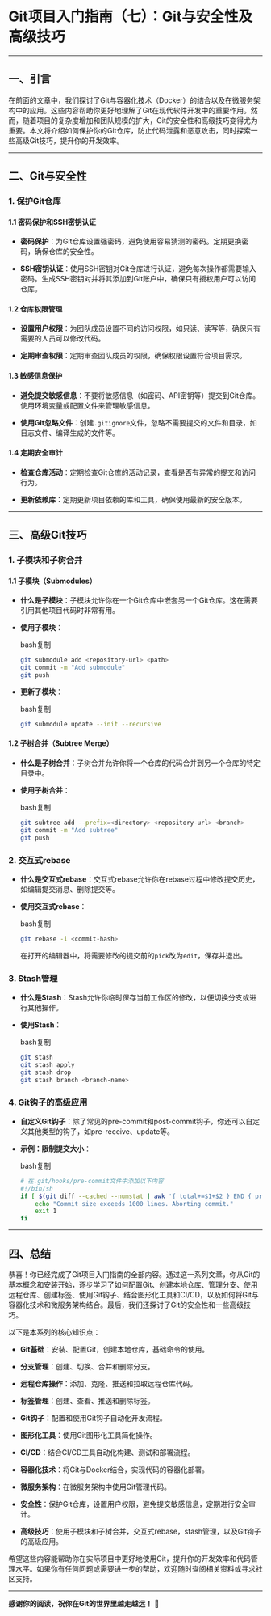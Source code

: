 # Git项目入门指南（七）：Git与安全性及高级技巧

---

## 一、引言

在前面的文章中，我们探讨了Git与容器化技术（Docker）的结合以及在微服务架构中的应用。这些内容帮助你更好地理解了Git在现代软件开发中的重要作用。然而，随着项目的复杂度增加和团队规模的扩大，Git的安全性和高级技巧变得尤为重要。本文将介绍如何保护你的Git仓库，防止代码泄露和恶意攻击，同时探索一些高级Git技巧，提升你的开发效率。

---

## 二、Git与安全性

### 1. 保护Git仓库

#### 1.1 密码保护和SSH密钥认证

- **密码保护**：为Git仓库设置强密码，避免使用容易猜测的密码。定期更换密码，确保仓库的安全性。
    
- **SSH密钥认证**：使用SSH密钥对Git仓库进行认证，避免每次操作都需要输入密码。生成SSH密钥对并将其添加到Git账户中，确保只有授权用户可以访问仓库。
    

#### 1.2 仓库权限管理

- **设置用户权限**：为团队成员设置不同的访问权限，如只读、读写等，确保只有需要的人员可以修改代码。
    
- **定期审查权限**：定期审查团队成员的权限，确保权限设置符合项目需求。
    

#### 1.3 敏感信息保护

- **避免提交敏感信息**：不要将敏感信息（如密码、API密钥等）提交到Git仓库。使用环境变量或配置文件来管理敏感信息。
    
- **使用Git忽略文件**：创建`.gitignore`文件，忽略不需要提交的文件和目录，如日志文件、编译生成的文件等。
    

#### 1.4 定期安全审计

- **检查仓库活动**：定期检查Git仓库的活动记录，查看是否有异常的提交和访问行为。
    
- **更新依赖库**：定期更新项目依赖的库和工具，确保使用最新的安全版本。
    

---

## 三、高级Git技巧

### 1. 子模块和子树合并

#### 1.1 子模块（Submodules）

- **什么是子模块**：子模块允许你在一个Git仓库中嵌套另一个Git仓库。这在需要引用其他项目代码时非常有用。
    
- **使用子模块**：
    
    bash复制
    
    ```bash
    git submodule add <repository-url> <path>
    git commit -m "Add submodule"
    git push
    ```
    
- **更新子模块**：
    
    bash复制
    
    ```bash
    git submodule update --init --recursive
    ```
    

#### 1.2 子树合并（Subtree Merge）

- **什么是子树合并**：子树合并允许你将一个仓库的代码合并到另一个仓库的特定目录中。
    
- **使用子树合并**：
    
    bash复制
    
    ```bash
    git subtree add --prefix=<directory> <repository-url> <branch>
    git commit -m "Add subtree"
    git push
    ```
    

### 2. 交互式rebase

- **什么是交互式rebase**：交互式rebase允许你在rebase过程中修改提交历史，如编辑提交消息、删除提交等。
    
- **使用交互式rebase**：
    
    bash复制
    
    ```bash
    git rebase -i <commit-hash>
    ```
    
    在打开的编辑器中，将需要修改的提交前的`pick`改为`edit`，保存并退出。
    

### 3. Stash管理

- **什么是Stash**：Stash允许你临时保存当前工作区的修改，以便切换分支或进行其他操作。
    
- **使用Stash**：
    
    bash复制
    
    ```bash
    git stash
    git stash apply
    git stash drop
    git stash branch <branch-name>
    ```
    

### 4. Git钩子的高级应用

- **自定义Git钩子**：除了常见的pre-commit和post-commit钩子，你还可以自定义其他类型的钩子，如pre-receive、update等。
    
- **示例：限制提交大小**：
    
    bash复制
    
    ```bash
    # 在.git/hooks/pre-commit文件中添加以下内容
    #!/bin/sh
    if [ $(git diff --cached --numstat | awk '{ total+=$1+$2 } END { print total }') -gt 1000 ]; then
        echo "Commit size exceeds 1000 lines. Aborting commit."
        exit 1
    fi
    ```
    

---

## 四、总结

恭喜！你已经完成了Git项目入门指南的全部内容。通过这一系列文章，你从Git的基本概念和安装开始，逐步学习了如何配置Git、创建本地仓库、管理分支、使用远程仓库、创建标签、使用Git钩子、结合图形化工具和CI/CD，以及如何将Git与容器化技术和微服务架构结合。最后，我们还探讨了Git的安全性和一些高级技巧。

以下是本系列的核心知识点：

- **Git基础**：安装、配置Git，创建本地仓库，基础命令的使用。
    
- **分支管理**：创建、切换、合并和删除分支。
    
- **远程仓库操作**：添加、克隆、推送和拉取远程仓库代码。
    
- **标签管理**：创建、查看、推送和删除标签。
    
- **Git钩子**：配置和使用Git钩子自动化开发流程。
    
- **图形化工具**：使用Git图形化工具简化操作。
    
- **CI/CD**：结合CI/CD工具自动化构建、测试和部署流程。
    
- **容器化技术**：将Git与Docker结合，实现代码的容器化部署。
    
- **微服务架构**：在微服务架构中使用Git管理代码。
    
- **安全性**：保护Git仓库，设置用户权限，避免提交敏感信息，定期进行安全审计。
    
- **高级技巧**：使用子模块和子树合并，交互式rebase，stash管理，以及Git钩子的高级应用。
    

希望这些内容能帮助你在实际项目中更好地使用Git，提升你的开发效率和代码管理水平。如果你有任何问题或需要进一步的帮助，欢迎随时查阅相关资料或寻求社区支持。

---

**感谢你的阅读，祝你在Git的世界里越走越远！** 🚀